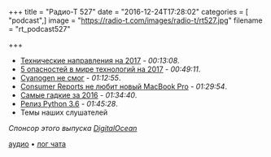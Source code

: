 +++
title = "Радио-Т 527"
date = "2016-12-24T17:28:02"
categories = [ "podcast",]
image = "https://radio-t.com/images/radio-t/rt527.jpg"
filename = "rt_podcast527"

+++

- [Технические направления на 2017](http://thenextweb.com/tech/2016/12/23/tech-trends-looking-forward-2017/) - *00:13:08*.
- [5 опасностей в мире технологий на 2017](http://www.forbes.com/forbes/welcome/?toURL=http://www.forbes.com/sites/bernardmarr/2016/12/23/the-5-most-worrying-technology-trends-for-2017-and-beyond/&refURL=&referrer=) - *00:49:11*.
- [Cyanogen не смог](https://techcrunch.com/2016/12/24/cyanogen-failed-to-kill-android-now-it-is-shuttering-its-services-and-os-as-part-of-a-pivot/) - *01:12:55*.
- [Consumer Reports не любит новый MacBook Pro](http://mashable.com/2016/12/23/consumer-reports-macbook-pro/) - *01:29:54*.
- [Самые гадкие за 2016](http://thenextweb.com/opinion/2016/12/24/2016-ugly-tech/) - *01:34:40*.
- [Релиз Python 3.6](https://habrahabr.ru/company/kingservers/blog/318354/) - *01:45:28*.
- Темы наших слушателей

_Спонсор этого выпуска [DigitalOcean](https://www.digitalocean.com)_

[аудио](http://cdn.radio-t.com/rt_podcast527.mp3) • [лог чата](http://chat.radio-t.com/logs/radio-t-527.html)
<audio src="http://cdn.radio-t.com/rt_podcast527.mp3" preload="none"></audio>
